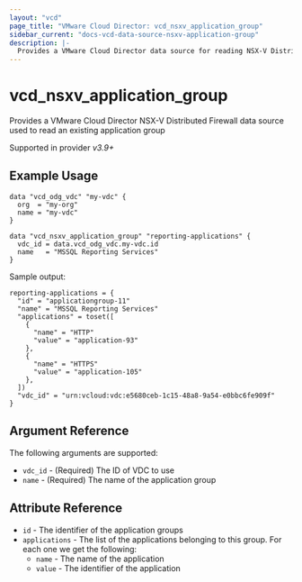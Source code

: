 ```yaml
---
layout: "vcd"
page_title: "VMware Cloud Director: vcd_nsxv_application_group"
sidebar_current: "docs-vcd-data-source-nsxv-application-group"
description: |-
  Provides a VMware Cloud Director data source for reading NSX-V Distributed Firewall application groups
---
```


# vcd\_nsxv\_application\_group

Provides a VMware Cloud Director NSX-V Distributed Firewall data source used to read an existing application group

Supported in provider *v3.9+*

## Example Usage

```hcl
data "vcd_odg_vdc" "my-vdc" {
  org  = "my-org"
  name = "my-vdc"
}

data "vcd_nsxv_application_group" "reporting-applications" {
  vdc_id = data.vcd_odg_vdc.my-vdc.id
  name   = "MSSQL Reporting Services"
}
```

Sample output:

```
reporting-applications = {
  "id" = "applicationgroup-11"
  "name" = "MSSQL Reporting Services"
  "applications" = toset([
    {
      "name" = "HTTP"
      "value" = "application-93"
    },
    {
      "name" = "HTTPS"
      "value" = "application-105"
    },
  ])
  "vdc_id" = "urn:vcloud:vdc:e5680ceb-1c15-48a8-9a54-e0bbc6fe909f"
}
```

## Argument Reference

The following arguments are supported:

* `vdc_id` - (Required) The ID of VDC to use
* `name` - (Required) The name of the application group

## Attribute Reference

* `id` - The identifier of the application groups
* `applications` - The list of the applications belonging to this group. For each one we get the following:
  * `name` - The name of the application
  * `value` - The identifier of the application
